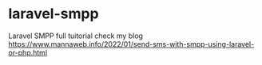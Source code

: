 # laravel-smpp
Laravel SMPP full tuitorial check my blog https://www.mannaweb.info/2022/01/send-sms-with-smpp-using-laravel-or-php.html
